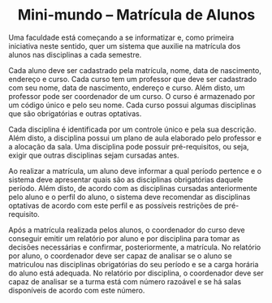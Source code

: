 <h1 align="center">Mini-mundo – Matrícula de Alunos</h1>

Uma faculdade está começando a se informatizar e, como primeira iniciativa neste sentido, quer um sistema que auxilie na matrícula dos alunos nas disciplinas a cada semestre.

Cada aluno deve ser cadastrado pela matrícula, nome, data de nascimento, endereço e curso. Cada curso tem um professor que deve ser cadastrado com seu nome, data de nascimento, endereço e curso. Além disto, um professor pode ser coordenador de um curso. O curso é armazenado por um código único e pelo seu nome. Cada curso possui algumas disciplinas que são obrigatórias e outras optativas.

Cada disciplina é identificada por um controle único e pela sua descrição. Além disto, a disciplina possui um plano de aula elaborado pelo professor e a alocação da sala. Uma disciplina pode possuir pré-requisitos, ou seja, exigir que outras disciplinas sejam cursadas antes.

Ao realizar a matrícula, um aluno deve informar a qual período pertence e o sistema deve apresentar quais são as disciplinas obrigatórias daquele período. Além disto, de acordo com as disciplinas cursadas anteriormente pelo aluno e o perfil do aluno, o sistema deve recomendar as disciplinas optativas de acordo com este perfil e as possíveis restrições de pré-requisito.

Após a matrícula realizada pelos alunos, o coordenador do curso deve conseguir emitir um relatório por aluno e por disciplina para tomar as decisões necessárias e confirmar, posteriormente, a matrícula. No relatório por aluno, o coordenador deve ser capaz de analisar se o aluno se matriculou nas disciplinas obrigatórias do seu período e se a carga horária do aluno está adequada. No relatório por disciplina, o coordenador deve ser capaz de analisar se a turma está com número razoável e se há salas disponíveis de acordo com este número.